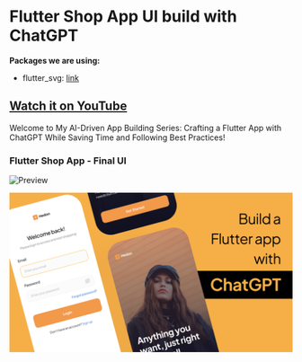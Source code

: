 # Flutter Shop App UI build with ChatGPT

**Packages we are using:**

- flutter_svg: [link](https://pub.dev/packages/flutter_svg)

## [Watch it on YouTube](https://youtu.be/oLFQyUgVw_E)

Welcome to My AI-Driven App Building Series: Crafting a Flutter App with ChatGPT While Saving Time and Following Best Practices!

### Flutter Shop App - Final UI

![Preview](/gif.gif)

![App UI](/ui.png)
